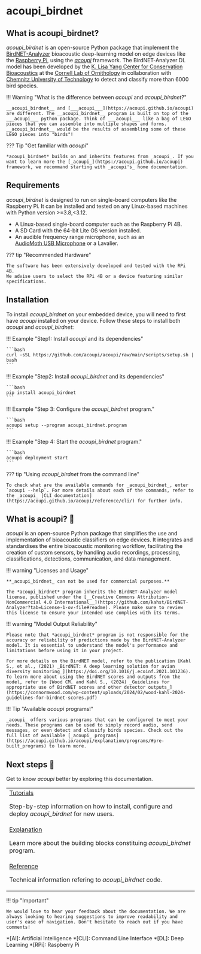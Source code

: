 # acoupi_birdnet

## What is acoupi_birdnet?

*acoupi_birdnet* is an open-source Python package that implement the [BirdNET-Analyzer](https://github.com/kahst/BirdNET-Analyzer?tab=readme-ov-file) bioacoustic deep-learning model on edge devices like the [Raspberry Pi](https://www.raspberrypi.org/), using the [_acoupi_](https://acoupi.github.io/acoupi) framework. The BirdNET-Analyzer DL model has been developed by the [K. Lisa Yang Center for Conservation Bioacoustics](https://www.birds.cornell.edu/ccb/) at the [Cornell Lab of Ornithology](https://www.birds.cornell.edu/home) in collaboration with [Chemnitz University of Technology](https://www.tu-chemnitz.de/index.html.en) to detect and classify more than 6000 bird species. 

!!! Warning "What is the difference between _acoupi_ and *acoupi_birdnet*?"

    __acoupi_birdnet__ and [___acoupi___](https://acoupi.github.io/acoupi) are different. The __acoupi_birdnet__ program is built on top of the ___acoupi___ python package. Think of ___acoupi___ like a bag of LEGO pieces that you can assemble into multiple shapes and forms. __acoupi_birdnet__ would be the results of assembling some of these LEGO pieces into "birds"!

??? Tip "Get familiar with _acoupi_"

    *acoupi_birdnet* builds on and inherits features from _acoupi_. If you want to learn more the [_acoupi_](https://acoupi.github.io/acoupi) framework, we recommand starting with _acoupi's_ home documentation. 

## Requirements

*acoupi_birdnet* is designed to run on single-board computers like the Raspberry Pi.
It can be installed and tested on any Linux-based machines with Python version >=3.8,<3.12.

- A Linux-based single-board computer such as the Raspberry Pi 4B.
- A SD Card with the 64-bit Lite OS version installed.
- An audible frequency range microphone, such as an [AudioMoth USB Microphone](https://www.openacousticdevices.info/audiomoth) or a Lavalier.


??? tip "Recommended Hardware"

    The software has been extensively developed and tested with the RPi 4B.
    We advise users to select the RPi 4B or a device featuring similar specifications.

## Installation

To install *acoupi_birdnet* on your embedded device, you will need to first have _acoupi_ installed on your device. Follow these steps to install both _acoupi_ and *acoupi_birdnet*:

!!! Example "Step1: Install _acoupi_ and its dependencies"

    ```bash
    curl -sSL https://github.com/acoupi/acoupi/raw/main/scripts/setup.sh | bash
    ```

!!! Example "Step2: Install *acoupi_birdnet* and its dependencies"

    ```bash
    pip install acoupi_birdnet
    ```

!!! Example "Step 3: Configure the *acoupi_birdnet* program."

    ```bash
    acoupi setup --program acoupi_birdnet.program
    ```

!!! Example "Step 4: Start the *acoupi_birdnet* program."

    ```bash
    acoupi deployment start
    ```

??? tip "Using *acoupi_birdnet* from the command line"

    To check what are the available commands for _acoupi_birdnet_, enter `acoupi --help`. For more details about each of the commands, refer to the _acoupi_ [CLI documentation](https://acoupi.github.io/acoupi/reference/cli/) for further info.

## What is acoupi? 🚀

_acoupi_ is an open-source Python package that simplifies the use and implementation of bioacoustic classifiers on edge devices. 
It integrates and standardises the entire bioacoustic monitoring workflow, facilitating the creation of custom sensors, by handling audio recordings, processing, classifications, detections, communication, and data management.

!!! warning "Licenses and Usage"

    **_acoupi_birdnet_ can not be used for commercial purposes.**

    The *acoupi_birdnet* program inherits the BirdNET-Analyzer model license, published under the [__Creative Commons Attribution-NonCommercial 4.0 International__](https://github.com/kahst/BirdNET-Analyzer?tab=License-1-ov-file#readme). Please make sure to review this license to ensure your intended use complies with its terms.

!!! warning "Model Output Reliability"

    Please note that *acoupi_birdnet* program is not responsible for the accuracy or reliability of predictions made by the BirdNET-Analyzer model. It is essential to understand the model's performance and limitations before using it in your project.

    For more details on the BirdNET model, refer to the publication [Kahl S., et al., (2021) _BirdNET: A deep learning solution for avian diversity monitoring_](https://doi.org/10.1016/j.ecoinf.2021.101236). To learn more about using the BirdNET scores and outputs from the model, refer to [Wood CM. and Kahl S., (2024) _Guidelines for appropriate use of BirdNET scores and other detector outputs_](https://connormwood.com/wp-content/uploads/2024/02/wood-kahl-2024-guidelines-for-birdnet-scores.pdf) 

!!! Tip "Available _acoupi_ programs!"

    _acoupi_ offers various programs that can be configured to meet your needs. These programs can be used to simply record audio, send messages, or even detect and classify birds species. Check out the full list of available [_acoupi_ programs](https://acoupi.github.io/acoupi/explanation/programs/#pre-built_programs) to learn more. 


## Next steps 📖

Get to know _acoupi_ better by exploring this documentation.

<table>
    <tr>
        <td>
            <a href="tutorials">Tutorials</a>
            <p>Step-by-step information on how to install, configure and deploy <i>acoupi_birdnet</i> for new users.</p>
        </td>
    </tr>
    <tr>
        <td>
            <a href="explanation">Explanation</a>
            <p>Learn more about the building blocks constituing <i>acoupi_birdnet</i> program.</p>
        </td>
    </tr>
    <tr>
        <td>
            <a href="reference">Reference</a>
            <p>Technical information refering to <i>acoupi_birdnet</i> code.</p>
        </td>
    </tr>
</table>

!!! tip "Important"

    We would love to hear your feedback about the documentation. We are always looking to hearing suggestions to improve readability and user's ease of navigation. Don't hesitate to reach out if you have comments!

*[AI]: Artificial Intelligence
*[CLI]: Command Line Interface
*[DL]: Deep Learning
*[RPi]: Raspberry Pi
